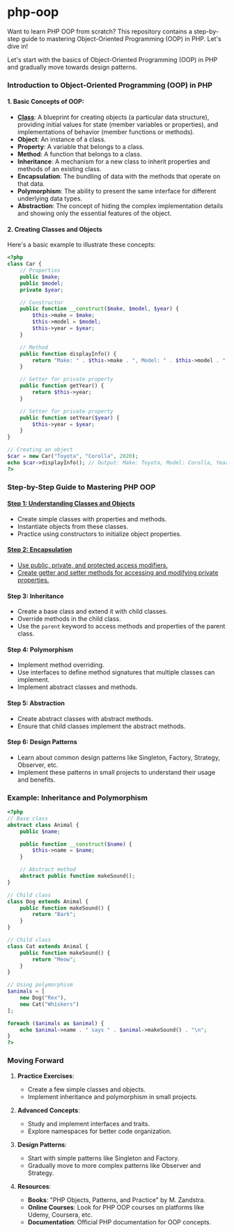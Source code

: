 # php-oop

Want to learn PHP OOP from scratch? This repository contains a step-by-step guide to mastering Object-Oriented Programming (OOP) in PHP. Let's dive in!

Let's start with the basics of Object-Oriented Programming (OOP) in PHP and gradually move towards design patterns.

### Introduction to Object-Oriented Programming (OOP) in PHP

#### 1. Basic Concepts of OOP:
- **[Class](classes.md)**: A blueprint for creating objects (a particular data structure), providing initial values for state (member variables or properties), and implementations of behavior (member functions or methods).
- **Object**: An instance of a class.
- **Property**: A variable that belongs to a class.
- **Method**: A function that belongs to a class.
- **Inheritance**: A mechanism for a new class to inherit properties and methods of an existing class.
- **Encapsulation**: The bundling of data with the methods that operate on that data.
- **Polymorphism**: The ability to present the same interface for different underlying data types.
- **Abstraction**: The concept of hiding the complex implementation details and showing only the essential features of the object.

#### 2. Creating Classes and Objects

Here's a basic example to illustrate these concepts:

```php
<?php
class Car {
    // Properties
    public $make;
    public $model;
    private $year;

    // Constructor
    public function __construct($make, $model, $year) {
        $this->make = $make;
        $this->model = $model;
        $this->year = $year;
    }

    // Method
    public function displayInfo() {
        return "Make: " . $this->make . ", Model: " . $this->model . ", Year: " . $this->year;
    }

    // Getter for private property
    public function getYear() {
        return $this->year;
    }

    // Setter for private property
    public function setYear($year) {
        $this->year = $year;
    }
}

// Creating an object
$car = new Car("Toyota", "Corolla", 2020);
echo $car->displayInfo(); // Output: Make: Toyota, Model: Corolla, Year: 2020
?>
```

### Step-by-Step Guide to Mastering PHP OOP

#### [Step 1: Understanding Classes and Objects](classes.md)
- Create simple classes with properties and methods.
- Instantiate objects from these classes.
- Practice using constructors to initialize object properties.

#### [Step 2: Encapsulation](encapsulation.md)
- [Use public, private, and protected access modifiers.](encapsulation.md#example-1-using-public-private-and-protected-access-modifiers)
- [Create getter and setter methods for accessing and modifying private properties.](encapsulation.md#encapsulation-with-getter-and-setter-methods)

#### Step 3: Inheritance
- Create a base class and extend it with child classes.
- Override methods in the child class.
- Use the `parent` keyword to access methods and properties of the parent class.

#### Step 4: Polymorphism
- Implement method overriding.
- Use interfaces to define method signatures that multiple classes can implement.
- Implement abstract classes and methods.

#### Step 5: Abstraction
- Create abstract classes with abstract methods.
- Ensure that child classes implement the abstract methods.

#### Step 6: Design Patterns
- Learn about common design patterns like Singleton, Factory, Strategy, Observer, etc.
- Implement these patterns in small projects to understand their usage and benefits.

### Example: Inheritance and Polymorphism

```php
<?php
// Base class
abstract class Animal {
    public $name;

    public function __construct($name) {
        $this->name = $name;
    }

    // Abstract method
    abstract public function makeSound();
}

// Child class
class Dog extends Animal {
    public function makeSound() {
        return "Bark";
    }
}

// Child class
class Cat extends Animal {
    public function makeSound() {
        return "Meow";
    }
}

// Using polymorphism
$animals = [
    new Dog("Rex"),
    new Cat("Whiskers")
];

foreach ($animals as $animal) {
    echo $animal->name . " says " . $animal->makeSound() . "\n";
}
?>
```

### Moving Forward

1. **Practice Exercises**:
    - Create a few simple classes and objects.
    - Implement inheritance and polymorphism in small projects.

2. **Advanced Concepts**:
    - Study and implement interfaces and traits.
    - Explore namespaces for better code organization.

3. **Design Patterns**:
    - Start with simple patterns like Singleton and Factory.
    - Gradually move to more complex patterns like Observer and Strategy.

4. **Resources**:
    - **Books**: "PHP Objects, Patterns, and Practice" by M. Zandstra.
    - **Online Courses**: Look for PHP OOP courses on platforms like Udemy, Coursera, etc.
    - **Documentation**: Official PHP documentation for OOP concepts.


